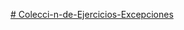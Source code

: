 [# Colecci-n-de-Ejercicios-Excepciones](https://github.com/CC2040/Colecci-n-de-Ejercicios-Excepciones.git)
